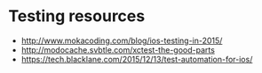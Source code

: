 # Testing resources

- http://www.mokacoding.com/blog/ios-testing-in-2015/
- http://modocache.svbtle.com/xctest-the-good-parts
- https://tech.blacklane.com/2015/12/13/test-automation-for-ios/